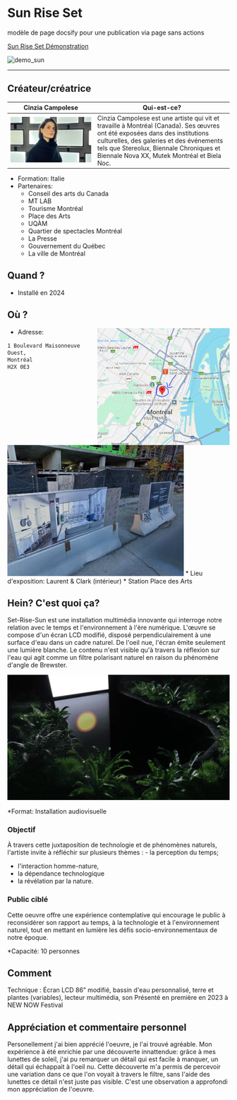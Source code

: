 # Sun Rise Set
modèle de page docsify pour une publication via page sans actions 

[Sun Rise Set Démonstration](https://village-numerique.mutek.org/fr/installations/set-rise-sun-par-cinzia-campolese)

![demo_sun](https://raw.githubusercontent.com/Timingmerkat83/soleil/main/img/01CinziaCampolese_SetRiseSun.webp)

---

## Créateur/créatrice
| Cinzia Campolese | Qui-est-ce? |
|------------------| ----------- |
| ![artiste](img/cinzia_campolese.jpg) | Cinzia Campolese est une artiste qui vit et travaille à Montréal (Canada). Ses œuvres ont été exposées dans des institutions culturelles, des galeries et des événements tels que Stereolux, Biennale Chroniques et Biennale Nova XX, Mutek Montréal et Biela Noc. |

* Formation: Italie
* Partenaires:
   -  Conseil des arts du Canada
   -  MT LAB
   -  Tourisme Montréal
   -  Place des Arts
   -  UQÀM
   -  Quartier de spectacles Montréal
   -  La Presse
   -  Gouvernement du Québec
   -  La ville de Montréal

## Quand ?
* Installé en 2024
## Où ?
<img src="https://github.com/Timingmerkat83/documentation_sun/blob/main/img/Capture.PNG"  width="300px" align="right">

* Adresse: 
```
1 Boulevard Maisonneuve Ouest,
Montréal
H2X 0E3
```
<img src="https://github.com/Timingmerkat83/documentation_sun/blob/main/img/montr%C3%A9al_02.PNG" width="400px" >
* Lieu d'exposition: Laurent & Clark 
(intérieur)
* Station Place des Arts

## Hein? C'est quoi ça?

Set-Rise-Sun est une installation multimédia innovante qui interroge notre relation avec le temps et l'environnement à l'ère numérique. L'œuvre se compose d'un écran LCD modifié, disposé perpendiculairement à une surface d'eau dans un cadre naturel. De l'oeil nue, l'écran émite seulement une lumière blanche. Le contenu n'est visible qu'à travers la réflexion sur l'eau qui agit comme un filtre polarisant naturel en raison du phénomène d'angle de Brewster.

![OeuvreSun](https://github.com/Timingmerkat83/documentation_sun/blob/main/img/02CinziaCampolese_SetRiseSun.webp) 

*Format: Installation audiovisuelle 

### Objectif
À travers cette juxtaposition de technologie et de phénomènes naturels, l'artiste invite à réfléchir sur plusieurs thèmes : - la perception du temps; 
- l'interaction homme-nature, 
- la dépendance technologique
- la révélation par la nature.

### Public ciblé
Cette oeuvre offre une expérience contemplative qui encourage le public à reconsidérer son rapport au temps, à la technologie et à l'environnement naturel, tout en mettant en lumière les défis socio-environnementaux de notre époque.

*Capacité: 10 personnes

## Comment 
Technique : Écran LCD 86” modifié, bassin d'eau personnalisé, terre et plantes (variables), lecteur multimédia, son
Présenté en première en 2023 à NEW NOW Festival

## Appréciation et commentaire personnel

Personellement j'ai bien apprécié l'oeuvre, je l'ai trouvé agréable. Mon expérience à été enrichie par une découverte innattendue: grâce à mes lunettes de soleil, j'ai pu remarquer un détail qui est facile à manquer, un détail qui échappait à l'oeil nu. Cette découverte m'a permis de percevoir une variation dans ce que l'on voyait à travers le filtre, sans l'aide des lunettes ce détail n'est juste pas visible. C'est une observation a approfondi mon appréciation de l'oeuvre.
